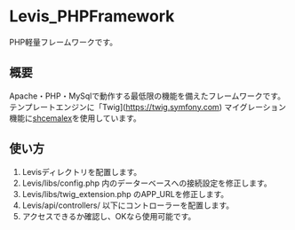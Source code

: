 # Levis_PHPFramework
PHP軽量フレームワークです。

## 概要
Apache・PHP・MySqlで動作する最低限の機能を備えたフレームワークです。
テンプレートエンジンに「Twig](https://twig.symfony.com)
マイグレーション機能に[shcemalex](https://github.com/schemalex/schemalex)を使用しています。

## 使い方
1. Levisディレクトリを配置します。
1. Levis/libs/config.php 内のデーターベースへの接続設定を修正します。
1. Levis/libs/twig_extension.php のAPP_URLを修正します。
1. Levis/api/controllers/ 以下にコントローラーを配置します。
1. アクセスできるか確認し、OKなら使用可能です。
